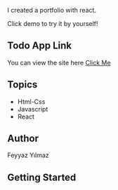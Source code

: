 I created a portfolio with react.

Click demo to try it by yourself!

## Todo App  Link

You can view the site here
[Click Me](https://bucolic-crumble-434654.netlify.app)

## Topics

  
- Html-Css
- Javascript
- React


## Author

Feyyaz Yılmaz

## Getting Started
